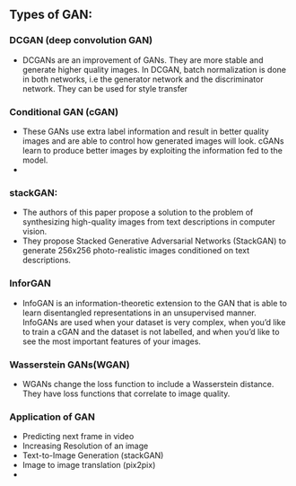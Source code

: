 ## Types of GAN:
### DCGAN (deep convolution GAN)
- DCGANs are an improvement of GANs. They are more stable and generate higher quality images. In DCGAN, batch normalization is done in both networks,
 i.e the generator network and the discriminator network. They can be used for style transfer


### Conditional GAN (cGAN)
- These GANs use extra label information and result in better quality images and are able to control how generated images will look. 
cGANs learn to produce better images by exploiting the information fed to the model.
-

### stackGAN:
- The authors of this paper propose a solution to the problem of synthesizing high-quality images from text descriptions in computer vision. 
- They propose Stacked Generative Adversarial Networks (StackGAN) to generate 256x256 photo-realistic images conditioned on text descriptions.


### InforGAN
-  InfoGAN is an information-theoretic extension to the GAN that is able to learn disentangled representations in an unsupervised manner. 
InfoGANs are used when your dataset is very complex, when you’d like to train a cGAN and the dataset is not labelled, and when you’d like to 
see the most important features of your images.

### Wasserstein GANs(WGAN)
- WGANs change the loss function to include a Wasserstein distance. They have loss functions that correlate to image quality.

### Application of GAN
-  Predicting next frame in video
-  Increasing Resolution of an image
-  Text-to-Image Generation (stackGAN)
-  Image to image translation (pix2pix)
-  

